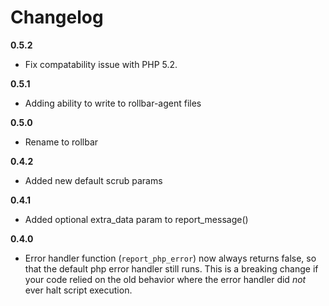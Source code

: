 # Changelog

**0.5.2**
- Fix compatability issue with PHP 5.2.

**0.5.1**
- Adding ability to write to rollbar-agent files

**0.5.0**
- Rename to rollbar

**0.4.2**
- Added new default scrub params

**0.4.1**
- Added optional extra_data param to report_message()

**0.4.0**
- Error handler function (`report_php_error`) now always returns false, so that the default php error handler still runs. This is  a breaking change if your code relied on the old behavior where the error handler did *not* ever halt script execution.
